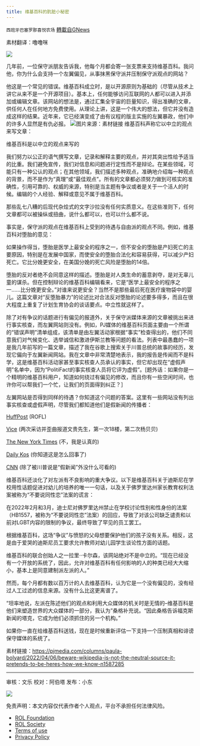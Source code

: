 ```yaml
---
title: 维基百科的肮脏小秘密
---
```

`西班牙巴塞罗那喜悦农场` [轉載自GNews](https://gnews.org/zh-hans/2305518/)

素材翻译：噜噜咪

![](https://assets.gnews.org/wp-content/uploads/2022/04/xin_png.001-1-1280x140-12.jpg)

几年前，一位保守派朋友告诉我，他每个月都会寄一张支票来支持维基百科。我问他，你为什么会支持一个左翼偏见，从事抹黑保守派并压制保守派观点的网站？

他这是一个常见的错误。维基百科成立时，是以开源原则为基础的（尽管从技术上讲它从来不是一个开源项目）。基本上，任何能够访问互联网的人都可以进入并添加或编辑文章。该网站的想法是，通过汇集全宇宙的巨量知识，得出准确的文章，供任何人在任何地方免费使用。从理论上讲，这是一个伟大的想法，但它并没有造成这样的结果。近年来，它已经演变成了由有议程的版主实施的左翼暴政，他们中的许多人显然是有仇必报。
![](https://assets.gnews.org/wp-content/uploads/2022/04/image-758.png)图片来源：素材链接
维基百科声称它以中立的观点来写文章：

维基百科是以中立的观点来写的

我们努力以公正的语气撰写文章，记录和解释主要的观点，并对其突出性给予适当的比重。我们避免宣传，我们对信息和问题进行定性而不是辩论。在某些领域，可能只有一种公认的观点；在其他领域，我们描述多种观点，准确地介绍每一种观点的背景，而不是作为“真理”或“最佳观点”。所有的文章都必须努力做到可核实的准确性，引用可靠的、权威的来源，特别是当主题有争议或者是关于一个活人的时候。编辑的个人经验、解释或意见不属于维基百科。

那些乱七八糟的后现代杂烩式的文字沙拉没有任何实质意义。在这些准则下，任何文章都可以被操纵或扭曲，说什么都可以，也可以什么都不说。

事实是，保守派的观点在维基百科上受到的待遇与自由派的观点不同。例如，维基百科对堕胎的意见：

如果操作得当，堕胎是医学上最安全的程序之一，但不安全的堕胎是产妇死亡的主要原因，特别是在发展中国家，而使安全的堕胎合法化和容易获得，可以减少产妇死亡。它比分娩更安全，在美国分娩的死亡风险是堕胎的14倍。

堕胎的反对者绝不会同意这样的描述。堕胎是对人类生命的蓄意剥夺，是对无辜儿童的谋杀。但在控制辩论的维基百科编辑看来，它是“医学上最安全的程序之一……比分娩更安全。”对谁来说更安全？当然不是那些最后死在医疗废物袋中的婴儿。这篇文章对“反堕胎暴力”的论述比对合法反对堕胎的论述要多得多，而且在很大程度上重复了计划生育协会的谈话要点。中立性就这样了。

除了对有争议的话题进行有偏见的报道外，关于保守派媒体来源的文章被挑出来进行事实核查，而左翼网站则没有。例如，PJ媒体的维基百科页面主要由一个所谓的“错误声明”清单组成，该清单是由左翼活动家根据“事实”检查得出的，他们不同意我们对气候变化、选举诚信和激进伊斯兰教等问题的看法。列表中最愚蠢的一项是我几年前写的一篇文章，描述了我在谷歌上搜索关于川普总统的故事的经历，发现它偏向于左翼新闻网站。我在文章中非常清楚地表示，我的报告是传闻而不是科学，这是维基百科活动家甚至事实核查人员承认的事实，但它却出现在“虚假声明”名单中，因为“PolitiFact的事实核查人员将它评为虚假”。[题外话：如果你是一个精明的维基百科用户，知道如何绕过有偏见的修改，而且你有一些空闲时间，也许你可以帮我们一个忙，让我们的页面得到纠正？］

左翼网站是否得到同样的待遇？你知道这个问题的答案。这里有一些网站没有列出事实核查或虚假声明，尽管我们都知道他们是假新闻的传播者：

[HuffPost](https://en.wikipedia.org/wiki/HuffPost) (ROFL)

[Vice](https://en.wikipedia.org/wiki/Vice_Media) (两次采访并歪曲报道文贵先生，第一次18楼，第二次杨贝贝)

[The New York Times](https://en.wikipedia.org/wiki/The_New_York_Times) (不，我是认真的)

[Daily Kos](https://en.wikipedia.org/wiki/Daily_Kos) (你知道这是怎么回事了)

[CNN](https://en.wikipedia.org/wiki/CNN) (除了被川普说是“假新闻”外没什么可看的)

维基百科还淡化了对左派有不良影响的重大争议。以下是维基百科关于迪斯尼在学校用性话题促进对幼儿的培养的唯一一句话，以及关于佛罗里达州家长教育权利法案被称为“不要说同性恋”法案的谎言：

在2022年2月和3月，迪士尼对佛罗里达州禁止在学校讨论性别和性身份的法案（HB1557，被称为“不要说同性恋”法案）的回应，导致了对该公司缺乏谴责和以前对LGBT内容的限制的争议，最终导致了罕见的员工罢工。

根据维基百科，这场“争议”与愤怒的父母想要保护他们的孩子没有关系。相反，这是由于爱哭的迪斯尼员工要求允许教师对幼儿园学生谈论性方面的话题。

维基百科的联合创始人之一拉里··卡尔森，该网站绝对不是中立的。“现在已经没有一个开放的系统了，因此，允许对维基百科有任何影响的人的种类已经大大缩小，基本上是同意建制派左派的人。”

然而，每个月都有数以百万计的人去维基百科，认为它是一个没有偏见的，没有经过人工过滤的信息来源。没有什么比这更离谱了。

“坦率地说，左派在陈述他们的观点和利用大众媒体的机关时是无情的–维基百科是他们来塑造世界的大众媒体的一部分，我认为”桑格补充说。“因此桑格告诉福克斯新闻的塔克，它成为他们必须抓住的另一个机构。”

如果你一直在给维基百科送钱，现在是时候重新评估一下支持一个压制真相和诽谤保守媒体的系统了。

素材链接：https://pjmedia.com/columns/paula-bolyard/2022/04/06/beware-wikipedia-is-not-the-neutral-source-it-pretends-to-be-heres-how-we-know-n1587285

* * *

审核：文乐
校对：阿伯塔
发布：小东

![](https://assets.gnews.org/wp-content/uploads/2022/04/GNEWS_CH.-1-3-1-7.jpeg)

 

免责声明：本文内容仅代表作者个人观点，平台不承担任何法律风险。

- [ROL Foundation](https://rolfoundation.org/)
- [ROL Society](https://rolsociety.org/)
- [Terms of use](https://gnews.org/terms-of-use-3/)
- [Privacy Policy](https://gnews.org/privacy-policy/)
